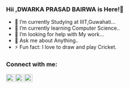 ### Hii ,DWARKA PRASAD BAIRWA is Here!👋



- 🔭 I’m currently Studying at IIIT,Guwahati...
- 🌱 I’m currently learning Computer Science..
- 🤔 I’m looking for help with My work...
- 💬 Ask me about Anything..
- ⚡ Fun fact: I love to draw and play Cricket.


### Connect with me:

[<img align="left" alt="dp1706 | Twitter" width="22px" src="https://cdn.jsdelivr.net/npm/simple-icons@v3/icons/twitter.svg" />](https://twitter.com/Dwarkap50391078)
[<img align="left" alt="dp1706 | LinkedIn" width="22px" src="https://cdn.jsdelivr.net/npm/simple-icons@v3/icons/linkedin.svg" />](https://www.linkedin.com/in/dp1706)
[<img align="left" alt="dp1706 | Instagram" width="22px" src="https://cdn.jsdelivr.net/npm/simple-icons@v3/icons/instagram.svg" />](https://www.instagram.com/bdwarkaprasad)

<br />



